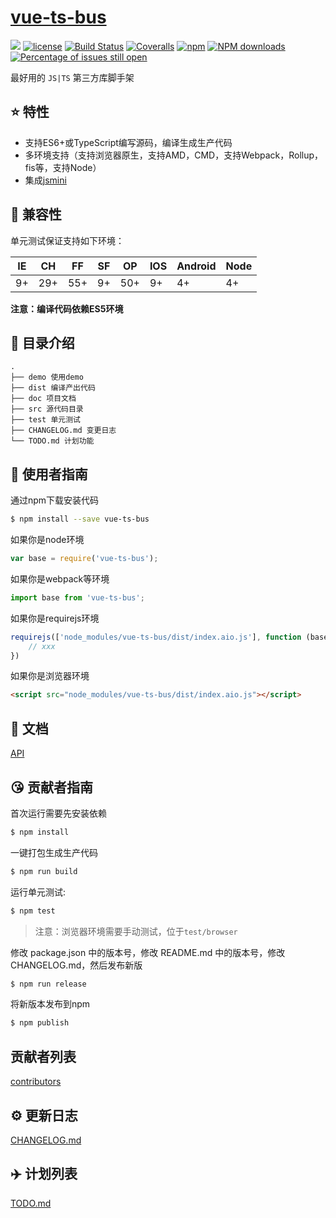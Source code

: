 # [vue-ts-bus](https://github.com/zjhcn/vue-ts-bus)
[![](https://img.shields.io/badge/Powered%20by-jslib%20base-brightgreen.svg)](https://github.com/yanhaijing/jslib-base)
[![license](https://img.shields.io/badge/license-MIT-blue.svg)](https://github.com/zjhcn/vue-ts-bus/blob/master/LICENSE)
[![Build Status](https://travis-ci.org/zjhcn/vue-ts-bus.svg?branch=master)](https://travis-ci.org/zjhcn/vue-ts-bus)
[![Coveralls](https://img.shields.io/coveralls/zjhcn/vue-ts-bus.svg)](https://coveralls.io/github/zjhcn/vue-ts-bus)
[![npm](https://img.shields.io/badge/npm-1.0.3-orange.svg)](https://www.npmjs.com/package/vue-ts-bus)
[![NPM downloads](http://img.shields.io/npm/dm/vue-ts-bus.svg?style=flat-square)](http://www.npmtrends.com/vue-ts-bus)
[![Percentage of issues still open](http://isitmaintained.com/badge/open/zjhcn/vue-ts-bus.svg)](http://isitmaintained.com/project/zjhcn/vue-ts-bus "Percentage of issues still open")

最好用的 `JS|TS` 第三方库脚手架

## :star: 特性

- 支持ES6+或TypeScript编写源码，编译生成生产代码
- 多环境支持（支持浏览器原生，支持AMD，CMD，支持Webpack，Rollup，fis等，支持Node）
- 集成[jsmini](https://github.com/jsmini)

## :pill: 兼容性
单元测试保证支持如下环境：

| IE   | CH   | FF   | SF   | OP   | IOS  | Android   | Node  |
| ---- | ---- | ---- | ---- | ---- | ---- | ---- | ----- |
| 9+   | 29+ | 55+  | 9+   | 50+  | 9+   | 4+   | 4+ |

**注意：编译代码依赖ES5环境**

## :open_file_folder: 目录介绍

```
.
├── demo 使用demo
├── dist 编译产出代码
├── doc 项目文档
├── src 源代码目录
├── test 单元测试
├── CHANGELOG.md 变更日志
└── TODO.md 计划功能
```

## :rocket: 使用者指南

通过npm下载安装代码

```bash
$ npm install --save vue-ts-bus
```

如果你是node环境

```js
var base = require('vue-ts-bus');
```

如果你是webpack等环境

```js
import base from 'vue-ts-bus';
```

如果你是requirejs环境

```js
requirejs(['node_modules/vue-ts-bus/dist/index.aio.js'], function (base) {
    // xxx
})
```

如果你是浏览器环境

```html
<script src="node_modules/vue-ts-bus/dist/index.aio.js"></script>
```

## :bookmark_tabs: 文档
[API](./doc/api.md)

## :kissing_heart: 贡献者指南
首次运行需要先安装依赖

```bash
$ npm install
```

一键打包生成生产代码

```bash
$ npm run build
```

运行单元测试:

```bash
$ npm test
```

> 注意：浏览器环境需要手动测试，位于`test/browser`

修改 package.json 中的版本号，修改 README.md 中的版本号，修改 CHANGELOG.md，然后发布新版

```bash
$ npm run release
```

将新版本发布到npm

```bash
$ npm publish
```

## 贡献者列表

[contributors](https://github.com/zjhcn/vue-ts-bus/graphs/contributors)

## :gear: 更新日志
[CHANGELOG.md](./CHANGELOG.md)

## :airplane: 计划列表
[TODO.md](./TODO.md)